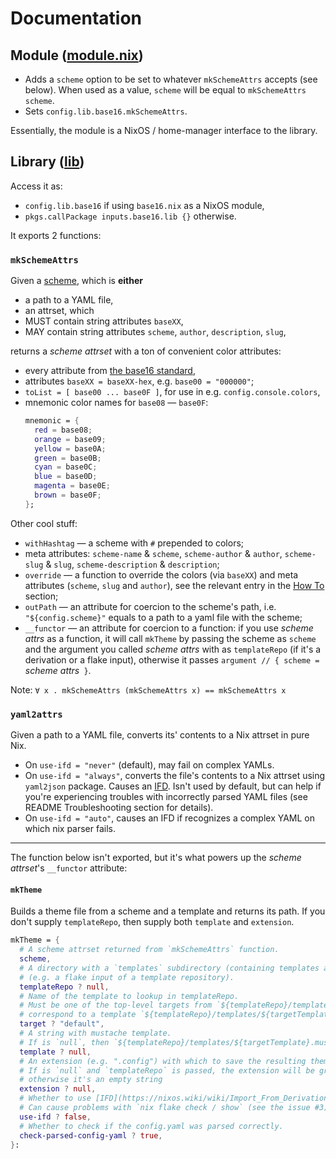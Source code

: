 # Documentation

## Module ([module.nix](module.nix))

- Adds a `scheme` option to be set to whatever `mkSchemeAttrs` accepts (see below).
  When used as a value, `scheme` will be equal to `mkSchemeAttrs scheme`.
- Sets `config.lib.base16.mkSchemeAttrs`.

Essentially, the module is a NixOS / home-manager interface to the library.

## Library ([lib](lib/default.nix))

Access it as:
- `config.lib.base16` if using `base16.nix` as a NixOS module,
- `pkgs.callPackage inputs.base16.lib {}` otherwise.

It exports 2 functions:

### `mkSchemeAttrs`

Given a [scheme](https://github.com/base16-project/home/blob/main/builder.md#schemes-repository),
which is **either**
- a path to a YAML file,
- an attrset,
which
- MUST contain string attributes `baseXX`,
- MAY contain string attributes `scheme`, `author`, `description`, `slug`,


returns a _scheme attrset_ with a ton of convenient color attributes:

- every attribute from [the base16 standard](https://github.com/base16-project/base16/blob/main/builder.md#template-variables),
- attributes `baseXX = baseXX-hex`, e.g. `base00 = "000000"`;
- `toList = [ base00 ... base0F ]`, for use in e.g. `config.console.colors`,
- mnemonic color names for `base08` — `base0F`:
  ```nix
  mnemonic = {
    red = base08;
    orange = base09;
    yellow = base0A;
    green = base0B;
    cyan = base0C;
    blue = base0D;
    magenta = base0E;
    brown = base0F;
  };
  ```

Other cool stuff:
- `withHashtag` — a scheme with `#` prepended to colors;
- meta attributes: `scheme-name` & `scheme`, `scheme-author` & `author`, `scheme-slug` & `slug`, `scheme-description` & `description`;
- `override` — a function to override the colors (via `baseXX`)
  and meta attributes (`scheme`, `slug` and `author`), see the relevant entry in the [How To](README.md#-how-to) section;
- `outPath` — an attribute for coercion to the scheme's path, i.e. `"${config.scheme}"` equals to a path to a yaml file with the scheme;
- `__functor` — an attribute for coercion to a function: if you use _scheme attrs_ as a function, it will call `mkTheme` by passing the scheme as `scheme` and the argument you called _scheme attrs_ with as `templateRepo` (if it's a derivation or a flake input), otherwise it passes `argument // { scheme = `_scheme attrs_` }`.

Note: `∀ x . mkSchemeAttrs (mkSchemeAttrs x) == mkSchemeAttrs x`
</blockquote></details>

### `yaml2attrs`
Given a path to a YAML file, converts its' contents to a Nix attrset in pure Nix.
- On `use-ifd = "never"` (default), may fail on complex YAMLs.
- On `use-ifd = "always"`, converts the file's contents to a Nix attrset using `yaml2json` package. Causes an [IFD](https://nixos.wiki/wiki/Import_From_Derivation). Isn't used by default, but can help if you're experiencing troubles with incorrectly parsed YAML files (see README Troubleshooting section for details).
- On `use-ifd = "auto"`, causes an IFD if recognizes a complex YAML on which nix parser fails.

---

The function below isn't exported, but it's what powers up the _scheme attrset_'s `__functor` attribute:

#### `mkTheme`

Builds a theme file from a scheme and a template and returns its path.
If you don't supply `templateRepo`, then supply both `template` and `extension`.

```nix
mkTheme = {
  # A scheme attrset returned from `mkSchemeAttrs` function.
  scheme,
  # A directory with a `templates` subdirectory (containing templates and a `config.yaml` file)
  # (e.g. a flake input of a template repository).
  templateRepo ? null,
  # Name of the template to lookup in templateRepo.
  # Must be one of the top-level targets from `${templateRepo}/templates/config.yaml` and
  # correspond to a template `${templateRepo}/templates/${targetTemplate}.mustache`.
  target ? "default",
  # A string with mustache template.
  # If is `null`, then `${templateRepo}/templates/${targetTemplate}.mustache` is used.
  template ? null,
  # An extension (e.g. ".config") with which to save the resulting theme file.
  # If is `null` and `templateRepo` is passed, the extension will be grabbed from there,
  # otherwise it's an empty string
  extension ? null,
  # Whether to use [IFD](https://nixos.wiki/wiki/Import_From_Derivation) to parse yaml.
  # Can cause problems with `nix flake check / show` (see the issue #3).
  use-ifd ? false,
  # Whether to check if the config.yaml was parsed correctly.
  check-parsed-config-yaml ? true,
}:
